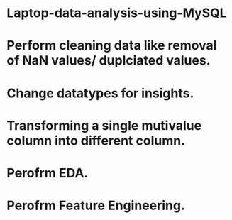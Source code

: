# Laptop-data-analysis-using-MySQL

# Perform cleaning data like removal of NaN values/ duplciated values.
# Change datatypes for insights.
# Transforming a single mutivalue column into different column.
# Perofrm EDA.
# Perofrm Feature Engineering.
